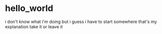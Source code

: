 # hello_world
i don't know what i'm doing
but i guess i have to start somewhere
that's my explanation take it or leave it
